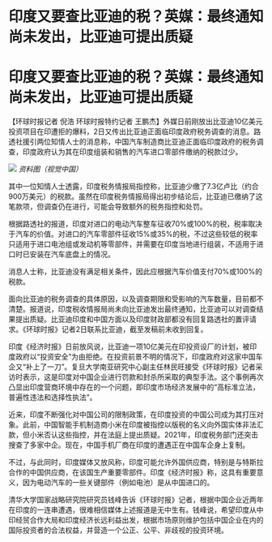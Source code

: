 # 印度又要查比亚迪的税？英媒：最终通知尚未发出，比亚迪可提出质疑

# 印度又要查比亚迪的税？英媒：最终通知尚未发出，比亚迪可提出质疑

【环球时报记者 倪浩 环球时报特约记者
王鹏杰】外媒日前刚放出比亚迪10亿美元投资项目在印遭拒的爆料，2日又传出比亚迪正面临印度政府税务调查的消息。路透社援引两位知情人士的消息称，中国汽车制造商比亚迪正面临印度政府的税务调查，印度政府认为其在印度组装和销售的汽车进口零部件缴纳的税款过少。

![](https://inews.gtimg.com/om_bt/O-vPZ_xvRaNwH4grzufaoVhCcq61Smc4SCMVSwPnmmj20AA/1000)
_资料图（视觉中国）_

其中一位知情人士透露，印度税务情报局指控称，比亚迪少缴了7.3亿卢比（约合900万美元）的税款。虽然在印度税务情报局得出初步结论后，比亚迪已缴纳了这笔款项，但调查仍在进行，可能会导致额外的税务指控和处罚。

根据路透社的报道，印度对进口的电动汽车整车征收70%或100%的税，税率取决于汽车的价值。对进口的汽车零部件征收15%或35%的税，不过这些较低的税率只适用于进口电池组或发动机等零部件，并需要在印度当地进行组装，不适用于进口时已安装在汽车底盘上的情况。

消息人士称，比亚迪没有满足相关条件，因此应根据汽车价值支付70%或100%的税款。

面向比亚迪的税务调查的具体原因，以及调查期限和受影响的汽车数量，目前都不清楚。报道说，印度税收情报局尚未向比亚迪发出最终通知，比亚迪可以对调查结果提出质疑。比亚迪印度和中国方面以及印度财政部都没有回复路透社的置评请求。《环球时报》记者2日联系比亚迪，截至发稿前未收到回复。

印度《经济时报》日前放风说，比亚迪一项10亿美元在印投资设厂的计划，被印度政府以“投资安全”为由拒绝。在投资前景不明的情况下，印度政府对这家中国车企又“补上了一刀”。复旦大学南亚研究中心副主任林民旺接受《环球时报》记者采访时表示，这是印度对中国企业进行罚款和封杀所采取的典型手法。这个事例再次凸显出印度营商环境中存在的一个问题，即印度市场经济发展中的“高标准立法，普遍性违法和选择性执法”。

近来，印度不断强化对中国公司的限制政策，在印度投资的中国公司成为其打压对象。此前，中国智能手机制造商小米在印度被指控以版税的名义向外国实体非法汇款，但小米否认这些指控，并在法庭上提出质疑。2021年，印度税务部门还突击搜查了多家中企。现在，中国手机厂商在印度的遭遇正在中国车企身上复制。

不过，与此同时，印度媒体又放风称，印度可能允许外国供应商，特别是与特斯拉合作的中国供应商，在该国生产重要零部件。印度《经济时报》称，这具有重要意义，因为电动汽车的一些关键部件（例如电池）是从中国进口的。

清华大学国家战略研究院研究员钱峰告诉《环球时报》记者，根据中国企业近两年在印度的一连串遭遇，很难相信媒体上述报道是无中生有。钱峰说，希望印度从中印经贸合作大局和印度经济长远利益出发，根据市场原则维护包括中国企业在内的国际投资者的合法权益，并营造一个公正、公平、非歧视的投资环境。


